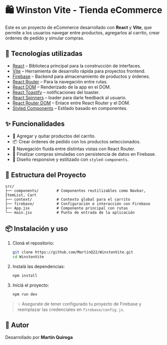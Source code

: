 # 🛍️ Winston Vite - Tienda eCommerce

Este es un proyecto de eCommerce desarrollado con **React** y **Vite**, que permite a los usuarios navegar entre productos, agregarlos al carrito, crear órdenes de pedido y simular compras.

## 🚀 Tecnologías utilizadas

- [React](https://reactjs.org/) – Biblioteca principal para la construcción de interfaces.
- [Vite](https://vitejs.dev/) – Herramienta de desarrollo rápida para proyectos frontend.
- [Firebase](https://firebase.google.com/docs) – Backend para almacenamiento de productos y órdenes.
- [React Router](https://reactrouter.com/) – Para la navegación entre rutas.
- [React DOM](https://reactjs.org/) – Renderizado de la app en el DOM.
- [React Toastify](https://www.npmjs.com/package/react-toastify) – notificaciones del toaster.
- [React Spinners](https://mhnpd.github.io/react-loader-spinner/docs/intro) – loader para darle feedback al usuario.
- [React Router DOM](https://reactrouter.com/) – Enlace entre React Router y el DOM.
- [Styled Components](https://styled-components.com/docs) – Estilado basado en componentes.

## ✨ Funcionalidades

- 🛒 Agregar y quitar productos del carrito.
- 📦 Crear órdenes de pedido con los productos seleccionados.
- 🔁 Navegación fluida entre distintas vistas con React Router.
- 💸 Finalizar compras simuladas con persistencia de datos en Firebase.
- 📱 Diseño responsive y estilizado con `styled-components`.

## 📂 Estructura del Proyecto

```
src/
├── components/        # Componentes reutilizables como Navbar, ItemList, Cart
├── context/           # Contexto global para el carrito
├── firebase/          # Configuración e interacción con Firebase
├── App.jsx            # Componente principal con rutas
└── main.jsx           # Punto de entrada de la aplicación
```

## 📦 Instalación y uso

1. Cloná el repositorio:

   ```bash
   git clone https://github.com/MartinQ22/WinstonVite.git
   cd WinstonVite
   ```

2. Instalá las dependencias:

   ```bash
   npm install
   ```

3. Iniciá el proyecto:

   ```bash
   npm run dev
   ```

> 💡 Asegurate de tener configurado tu proyecto de Firebase y reemplazar las credenciales en `firebase/config.js`.

## 👤 Autor

Desarrollado por **Martín Quiroga**